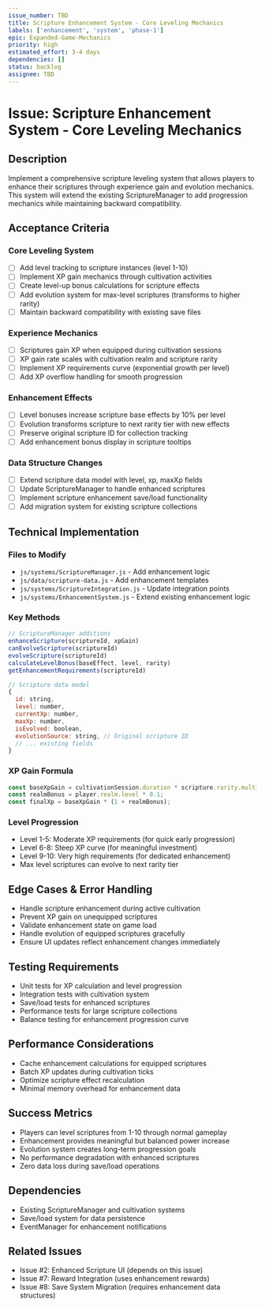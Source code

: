 ```yaml
---
issue_number: TBD
title: Scripture Enhancement System - Core Leveling Mechanics
labels: ['enhancement', 'system', 'phase-1']
epic: Expanded-Game-Mechanics
priority: high
estimated_effort: 3-4 days
dependencies: []
status: backlog
assignee: TBD
---
```


# Issue: Scripture Enhancement System - Core Leveling Mechanics

## Description
Implement a comprehensive scripture leveling system that allows players to enhance their scriptures through experience gain and evolution mechanics. This system will extend the existing ScriptureManager to add progression mechanics while maintaining backward compatibility.

## Acceptance Criteria

### Core Leveling System
- [ ] Add level tracking to scripture instances (level 1-10)
- [ ] Implement XP gain mechanics through cultivation activities
- [ ] Create level-up bonus calculations for scripture effects
- [ ] Add evolution system for max-level scriptures (transforms to higher rarity)
- [ ] Maintain backward compatibility with existing save files

### Experience Mechanics
- [ ] Scriptures gain XP when equipped during cultivation sessions
- [ ] XP gain rate scales with cultivation realm and scripture rarity
- [ ] Implement XP requirements curve (exponential growth per level)
- [ ] Add XP overflow handling for smooth progression

### Enhancement Effects
- [ ] Level bonuses increase scripture base effects by 10% per level
- [ ] Evolution transforms scripture to next rarity tier with new effects
- [ ] Preserve original scripture ID for collection tracking
- [ ] Add enhancement bonus display in scripture tooltips

### Data Structure Changes
- [ ] Extend scripture data model with level, xp, maxXp fields
- [ ] Update ScriptureManager to handle enhanced scriptures
- [ ] Implement scripture enhancement save/load functionality
- [ ] Add migration system for existing scripture collections

## Technical Implementation

### Files to Modify
- `js/systems/ScriptureManager.js` - Add enhancement logic
- `js/data/scripture-data.js` - Add enhancement templates
- `js/systems/ScriptureIntegration.js` - Update integration points
- `js/systems/EnhancementSystem.js` - Extend existing enhancement logic

### Key Methods
```javascript
// ScriptureManager additions
enhanceScripture(scriptureId, xpGain)
canEvolveScripture(scriptureId)
evolveScripture(scriptureId)
calculateLevelBonus(baseEffect, level, rarity)
getEnhancementRequirements(scriptureId)

// Scripture data model
{
  id: string,
  level: number,
  currentXp: number,
  maxXp: number,
  isEvolved: boolean,
  evolutionSource: string, // Original scripture ID
  // ... existing fields
}
```

### XP Gain Formula
```javascript
const baseXpGain = cultivationSession.duration * scripture.rarity.multiplier;
const realmBonus = player.realm.level * 0.1;
const finalXp = baseXpGain * (1 + realmBonus);
```

### Level Progression
- Level 1-5: Moderate XP requirements (for quick early progression)
- Level 6-8: Steep XP curve (for meaningful investment)
- Level 9-10: Very high requirements (for dedicated enhancement)
- Max level scriptures can evolve to next rarity tier

## Edge Cases & Error Handling
- Handle scripture enhancement during active cultivation
- Prevent XP gain on unequipped scriptures
- Validate enhancement state on game load
- Handle evolution of equipped scriptures gracefully
- Ensure UI updates reflect enhancement changes immediately

## Testing Requirements
- Unit tests for XP calculation and level progression
- Integration tests with cultivation system
- Save/load tests for enhanced scriptures
- Performance tests for large scripture collections
- Balance testing for enhancement progression curve

## Performance Considerations
- Cache enhancement calculations for equipped scriptures
- Batch XP updates during cultivation ticks
- Optimize scripture effect recalculation
- Minimal memory overhead for enhancement data

## Success Metrics
- Players can level scriptures from 1-10 through normal gameplay
- Enhancement provides meaningful but balanced power increase
- Evolution system creates long-term progression goals
- No performance degradation with enhanced scriptures
- Zero data loss during save/load operations

## Dependencies
- Existing ScriptureManager and cultivation systems
- Save/load system for data persistence
- EventManager for enhancement notifications

## Related Issues
- Issue #2: Enhanced Scripture UI (depends on this issue)
- Issue #7: Reward Integration (uses enhancement rewards)
- Issue #8: Save System Migration (requires enhancement data structures)